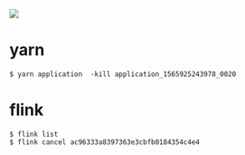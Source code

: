 ![](如何关闭一个flink任务)

# yarn

```
$ yarn application  -kill application_1565925243978_0020
```

# flink

```
$ flink list
$ flink cancel ac96333a8397363e3cbfb0184354c4e4
```
